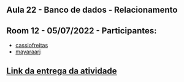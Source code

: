 ## Aula 22 - Banco de dados - Relacionamento

## Room 12 - 05/07/2022 - Participantes:
- [cassiofreitas](https://github.com/cassiofreitas/)
- [mayaraarj](https://github.com/mayaraarj)

## [Link da entrega da atividade]()
